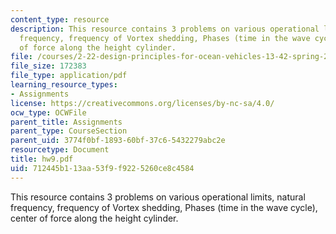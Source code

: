 ```yaml
---
content_type: resource
description: This resource contains 3 problems on various operational limits, natural
  frequency, frequency of Vortex shedding, Phases (time in the wave cycle), center
  of force along the height cylinder.
file: /courses/2-22-design-principles-for-ocean-vehicles-13-42-spring-2005/712445b113aa53f9f9225260ce8c4584_hw9.pdf
file_size: 172383
file_type: application/pdf
learning_resource_types:
- Assignments
license: https://creativecommons.org/licenses/by-nc-sa/4.0/
ocw_type: OCWFile
parent_title: Assignments
parent_type: CourseSection
parent_uid: 3774f0bf-1893-60bf-37c6-5432279abc2e
resourcetype: Document
title: hw9.pdf
uid: 712445b1-13aa-53f9-f922-5260ce8c4584
---
```

This resource contains 3 problems on various operational limits, natural frequency, frequency of Vortex shedding, Phases (time in the wave cycle), center of force along the height cylinder.